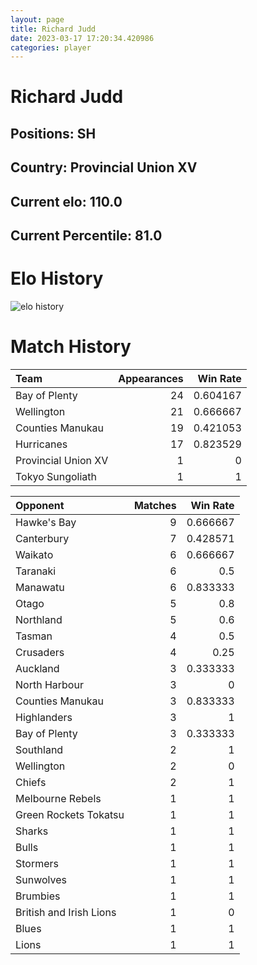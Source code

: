 ```yaml
---  
layout: page  
title: Richard Judd  
date: 2023-03-17 17:20:34.420986  
categories: player  
---
```

# Richard Judd

## Positions: SH

## Country: Provincial Union XV

## Current elo: 110.0

## Current Percentile: 81.0

# Elo History


![elo history](history_RichardJudd.png)
# Match History


| Team                |   Appearances |   Win Rate |
|:--------------------|--------------:|-----------:|
| Bay of Plenty       |            24 |   0.604167 |
| Wellington          |            21 |   0.666667 |
| Counties Manukau    |            19 |   0.421053 |
| Hurricanes          |            17 |   0.823529 |
| Provincial Union XV |             1 |   0        |
| Tokyo Sungoliath    |             1 |   1        |

| Opponent                |   Matches |   Win Rate |
|:------------------------|----------:|-----------:|
| Hawke's Bay             |         9 |   0.666667 |
| Canterbury              |         7 |   0.428571 |
| Waikato                 |         6 |   0.666667 |
| Taranaki                |         6 |   0.5      |
| Manawatu                |         6 |   0.833333 |
| Otago                   |         5 |   0.8      |
| Northland               |         5 |   0.6      |
| Tasman                  |         4 |   0.5      |
| Crusaders               |         4 |   0.25     |
| Auckland                |         3 |   0.333333 |
| North Harbour           |         3 |   0        |
| Counties Manukau        |         3 |   0.833333 |
| Highlanders             |         3 |   1        |
| Bay of Plenty           |         3 |   0.333333 |
| Southland               |         2 |   1        |
| Wellington              |         2 |   0        |
| Chiefs                  |         2 |   1        |
| Melbourne Rebels        |         1 |   1        |
| Green Rockets Tokatsu   |         1 |   1        |
| Sharks                  |         1 |   1        |
| Bulls                   |         1 |   1        |
| Stormers                |         1 |   1        |
| Sunwolves               |         1 |   1        |
| Brumbies                |         1 |   1        |
| British and Irish Lions |         1 |   0        |
| Blues                   |         1 |   1        |
| Lions                   |         1 |   1        |